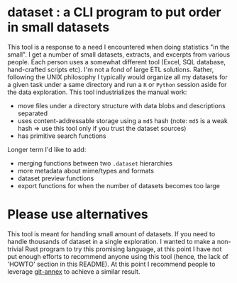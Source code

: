 dataset : a CLI program to put order in small datasets
======================================================

This tool is a response to a need I encountered when doing statistics "in the
small". I get a number of small datasets, extracts, and excerpts from various
people. Each person uses a somewhat different tool (Excel, SQL database,
hand-crafted scripts etc). I'm not a fond of large ETL solutions. Rather,
following the UNIX philosophy I typically would organize all my datasets for a
given task under a same directory and run a `R` or `Python` session aside for
the data exploration. This tool industrializes the manual work:

- move files under a directory structure with data blobs and descriptions separated
- uses content-addressable storage using a `md5` hash (note: `md5` is a weak hash => use this tool only if you trust the dataset sources)
- has primitive search functions

Longer term I'd like to add:

- merging functions between two `.dataset` hierarchies
- more metadata about mime/types and formats
- dataset preview functions
- export functions for when the number of datasets becomes too large

# Please use alternatives

This tool is meant for handling small amount of datasets. If you need to handle
thousands of dataset in a single exploration. I wanted to make a non-trivial
Rust program to try this promising language, at this point I have not put
enough efforts to recommend anyone using this tool (hence, the lack of 'HOWTO'
section in this README).  At this point I recommend people to leverage
[git-annex](https://git-annex.branchable.com/) to achieve a similar result.
